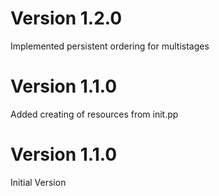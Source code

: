 # Version 1.2.0

Implemented persistent ordering for multistages

# Version 1.1.0

Added creating of resources from init.pp

# Version 1.1.0

Initial Version
